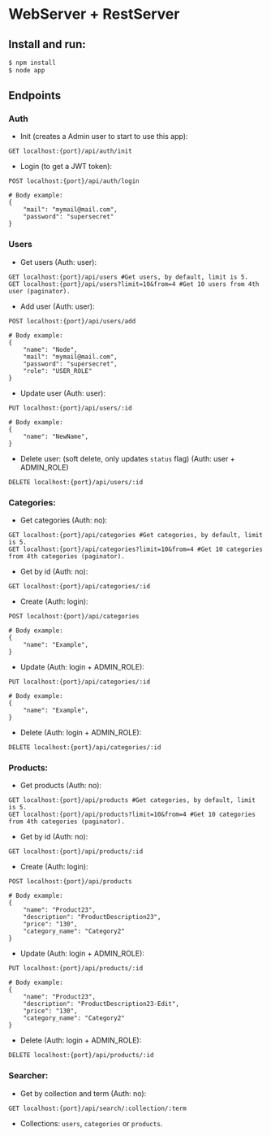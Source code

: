 # WebServer + RestServer

## Install and run:

```bash
$ npm install
$ node app
```

## Endpoints

### Auth

* Init (creates a Admin user to start to use this app):
```
GET localhost:{port}/api/auth/init
```

* Login (to get a JWT token):
```
POST localhost:{port}/api/auth/login

# Body example:
{
    "mail": "mymail@mail.com",
    "password": "supersecret"
}
```

### Users

* Get users (Auth: user):
```
GET localhost:{port}/api/users #Get users, by default, limit is 5.
GET localhost:{port}/api/users?limit=10&from=4 #Get 10 users from 4th user (paginator).
```

* Add user (Auth: user):
```
POST localhost:{port}/api/users/add

# Body example:
{
    "name": "Node",
    "mail": "mymail@mail.com",
    "password": "supersecret",
    "role": "USER_ROLE"
}
```

* Update user (Auth: user):
```
PUT localhost:{port}/api/users/:id

# Body example:
{
    "name": "NewName",
}
```

* Delete user: (soft delete, only updates `status` flag) (Auth: user + ADMIN_ROLE)
```
DELETE localhost:{port}/api/users/:id
```

### Categories:

* Get categories (Auth: no):
```
GET localhost:{port}/api/categories #Get categories, by default, limit is 5.
GET localhost:{port}/api/categories?limit=10&from=4 #Get 10 categories from 4th categories (paginator).
```

* Get by id (Auth: no):
```
GET localhost:{port}/api/categories/:id
```

* Create (Auth: login):
```
POST localhost:{port}/api/categories

# Body example:
{
    "name": "Example",
}
```

* Update (Auth: login + ADMIN_ROLE):
```
PUT localhost:{port}/api/categories/:id

# Body example:
{
    "name": "Example",
}
```

* Delete (Auth: login + ADMIN_ROLE):
```
DELETE localhost:{port}/api/categories/:id
``` 

### Products:

* Get products (Auth: no):
```
GET localhost:{port}/api/products #Get categories, by default, limit is 5.
GET localhost:{port}/api/products?limit=10&from=4 #Get 10 categories from 4th categories (paginator).
```

* Get by id (Auth: no):
```
GET localhost:{port}/api/products/:id
```

* Create (Auth: login):
```
POST localhost:{port}/api/products

# Body example:
{
    "name": "Product23",
    "description": "ProductDescription23",
    "price": "130",
    "category_name": "Category2"
}
```

* Update (Auth: login + ADMIN_ROLE):
```
PUT localhost:{port}/api/products/:id

# Body example:
{
    "name": "Product23",
    "description": "ProductDescription23-Edit",
    "price": "130",
    "category_name": "Category2"
}
```

* Delete (Auth: login + ADMIN_ROLE):
```
DELETE localhost:{port}/api/products/:id
``` 

### Searcher:

* Get by collection and term (Auth: no):
```
GET localhost:{port}/api/search/:collection/:term
```
* Collections: `users`, `categories` or `products`.
